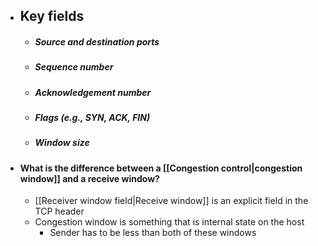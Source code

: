 - ## Key fields
	- ##### Source and destination ports
	- ##### Sequence number
	- ##### Acknowledgement number
	- ##### Flags (e.g., SYN, ACK, FIN)
	- ##### Window size

- #### What is the difference between a [[Congestion control|congestion window]] and a receive window?
	- [[Receiver window field|Receive window]] is an explicit field in the TCP header
	- Congestion window is something that is internal state on the host
		- Sender has to be less than both of these windows
